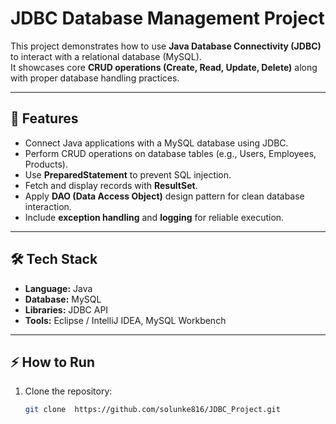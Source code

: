 # JDBC Database Management Project

This project demonstrates how to use **Java Database Connectivity (JDBC)** to interact with a relational database (MySQL).  
It showcases core **CRUD operations (Create, Read, Update, Delete)** along with proper database handling practices.

---

## 🚀 Features
- Connect Java applications with a MySQL database using JDBC.
- Perform CRUD operations on database tables (e.g., Users, Employees, Products).
- Use **PreparedStatement** to prevent SQL injection.
- Fetch and display records with **ResultSet**.
- Apply **DAO (Data Access Object)** design pattern for clean database interaction.
- Include **exception handling** and **logging** for reliable execution.

---

## 🛠️ Tech Stack
- **Language:** Java
- **Database:** MySQL  
- **Libraries:** JDBC API  
- **Tools:** Eclipse / IntelliJ IDEA, MySQL Workbench  

---


## ⚡ How to Run
1. Clone the repository:
   ```bash
   git clone  https://github.com/solunke816/JDBC_Project.git


